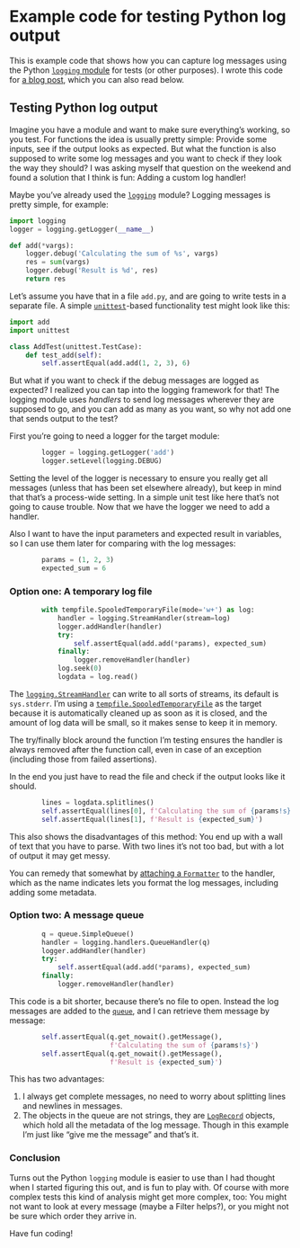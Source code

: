 # Example code for testing Python log output

This is example code that shows how you can capture log messages using
the Python [`logging`
module](https://docs.python.org/3/library/logging.html) for tests (or
other purposes). I wrote this code for [a blog
post](https://airtower.wordpress.com/2020/07/07/testing-python-log-output/),
which you can also read below.

## Testing Python log output

Imagine you have a module and want to make sure everything’s working,
so you test. For functions the idea is usually pretty simple: Provide
some inputs, see if the output looks as expected. But what the
function is also supposed to write some log messages and you want to
check if they look the way they should? I was asking myself that
question on the weekend and found a solution that I think is fun:
Adding a custom log handler!

Maybe you’ve already used the
[`logging`](https://docs.python.org/3/library/logging.html) module?
Logging messages is pretty simple, for example:

```python
import logging
logger = logging.getLogger(__name__)

def add(*vargs):
    logger.debug('Calculating the sum of %s', vargs)
    res = sum(vargs)
    logger.debug('Result is %d', res)
    return res
```

Let’s assume you have that in a file `add.py`, and are going to write
tests in a separate file. A simple
[`unittest`](https://docs.python.org/3/library/unittest.html)-based
functionality test might look like this:

```python
import add
import unittest

class AddTest(unittest.TestCase):
    def test_add(self):
        self.assertEqual(add.add(1, 2, 3), 6)
```

But what if you want to check if the debug messages are logged as
expected? I realized you can tap into the logging framework for that!
The logging module uses _handlers_ to send log messages wherever they
are supposed to go, and you can add as many as you want, so why not
add one that sends output to the test?

First you’re going to need a logger for the target module:

```python
        logger = logging.getLogger('add')
        logger.setLevel(logging.DEBUG)
```

Setting the level of the logger is necessary to ensure you really get
all messages (unless that has been set elsewhere already), but keep in
mind that that’s a process-wide setting. In a simple unit test like
here that’s not going to cause trouble. Now that we have the logger we
need to add a handler.

Also I want to have the input parameters and expected result in
variables, so I can use them later for comparing with the log
messages:

```python
        params = (1, 2, 3)
        expected_sum = 6
```

### Option one: A temporary log file

```python
        with tempfile.SpooledTemporaryFile(mode='w+') as log:
            handler = logging.StreamHandler(stream=log)
            logger.addHandler(handler)
            try:
                self.assertEqual(add.add(*params), expected_sum)
            finally:
                logger.removeHandler(handler)
            log.seek(0)
            logdata = log.read()
```

The
[`logging.StreamHandler`](https://docs.python.org/3/library/logging.handlers.html#logging.StreamHandler)
can write to all sorts of streams, its default is `sys.stderr`. I’m
using a
[`tempfile.SpooledTemporaryFile`](https://docs.python.org/3/library/tempfile.html#tempfile.SpooledTemporaryFile)
as the target because it is automatically cleaned up as soon as it is
closed, and the amount of log data will be small, so it makes sense to
keep it in memory.

The try/finally block around the function I’m testing ensures the
handler is always removed after the function call, even in case of an
exception (including those from failed assertions).

In the end you just have to read the file and check if the output looks like it should.

```python
        lines = logdata.splitlines()
        self.assertEqual(lines[0], f'Calculating the sum of {params!s}')
        self.assertEqual(lines[1], f'Result is {expected_sum}')
```

This also shows the disadvantages of this method: You end up with a
wall of text that you have to parse. With two lines it’s not too bad,
but with a lot of output it may get messy.

You can remedy that somewhat by [attaching a
`Formatter`](https://docs.python.org/3/library/logging.html#logging.Handler.setFormatter)
to the handler, which as the name indicates lets you format the log
messages, including adding some metadata.

### Option two: A message queue

```python
        q = queue.SimpleQueue()
        handler = logging.handlers.QueueHandler(q)
        logger.addHandler(handler)
        try:
            self.assertEqual(add.add(*params), expected_sum)
        finally:
            logger.removeHandler(handler)
```

This code is a bit shorter, because there’s no file to open. Instead
the log messages are added to the
[`queue`](https://docs.python.org/3/library/queue.html), and I can
retrieve them message by message:

```python
        self.assertEqual(q.get_nowait().getMessage(),
                         f'Calculating the sum of {params!s}')
        self.assertEqual(q.get_nowait().getMessage(),
                         f'Result is {expected_sum}')
```
This has two advantages:

1. I always get complete messages, no need to worry about splitting
   lines and newlines in messages.
2. The objects in the queue are not strings, they are
   [`LogRecord`](https://docs.python.org/3/library/logging.html#logging.LogRecord)
   objects, which hold all the metadata of the log message. Though in
   this example I’m just like “give me the message” and that’s it.

### Conclusion

Turns out the Python `logging` module is easier to use than I had
thought when I started figuring this out, and is fun to play with. Of
course with more complex tests this kind of analysis might get more
complex, too: You might not want to look at every message (maybe a
Filter helps?), or you might not be sure which order they arrive in.

Have fun coding!
